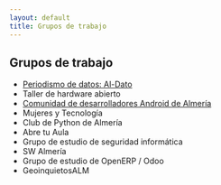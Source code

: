 ```yaml
---
layout: default
title: Grupos de trabajo
---
```


## Grupos de trabajo

* [Periodismo de datos: Al-Dato][1]
* Taller de hardware abierto
* [Comunidad de desarrolladores Android de Almería][2]
* Mujeres y Tecnología
* Club de Python de Almería
* Abre tu Aula
* Grupo de estudio de seguridad informática
* SW Almería
* Grupo de estudio de OpenERP / Odoo
* GeoinquietosALM

[1]: http://www.aldato.es/
[2]: https://plus.google.com/u/0/communities/105420979515011141876